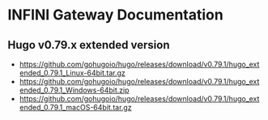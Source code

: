 # INFINI Gateway Documentation

## Hugo v0.79.x extended version
- https://github.com/gohugoio/hugo/releases/download/v0.79.1/hugo_extended_0.79.1_Linux-64bit.tar.gz
- https://github.com/gohugoio/hugo/releases/download/v0.79.1/hugo_extended_0.79.1_Windows-64bit.zip
- https://github.com/gohugoio/hugo/releases/download/v0.79.1/hugo_extended_0.79.1_macOS-64bit.tar.gz

